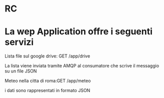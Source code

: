 # RC
La wep Application offre i seguenti servizi
=============================================


Lista file sul google drive: GET /app/drive

  La lista viene inviata tramite AMQP al consumatore che scrive il messaggio su un file JSON
  
Meteo nella citta di roma:GET /app/meteo

i dati sono rappresentati in formato JSON
